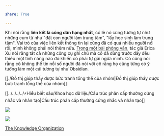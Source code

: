 ---  
share: True  
---  
Khi nói rằng **liên kết là công dân hạng nhất**, có lẽ nó cũng tương tự như những cụm từ như "đặt con người làm trung tâm", "lấy học sinh làm trung tâm". Vai trò của việc liên kết thông tin lại cũng đã có quá nhiều người nói rồi, mình không phải nói thêm nữa. [Trong một bài phỏng vấn](https://nesslabs.com/obsidian-featured-tool), tác giả Erica Xu nói rằng tất cả những công cụ ghi chú mà cô đã dùng trước đây đều thiếu một tính năng nào đó khiến cô phải tự gãi ngứa mình. Cô cũng nói rằng cô không thể tin nổi số người đã nói với cô rằng họ cũng từng có ý tưởng làm một cái tương tự như Obsidian.  
  
[[./Đồ thị giúp thấy được bức tranh tổng thể của nhóm|Đồ thị giúp thấy được bức tranh tổng thể của nhóm]]   
  
[[../../../../⚡Hiểu biết sâu/Khoa học dữ liệu/Cấu trúc phân cấp thường cứng nhắc và nhân tạo|Cấu trúc phân cấp thường cứng nhắc và nhân tạo]]  
![](https://fibery.io/blog/static/88213e107b66de17b2f51eba1ae34459/573d3/vertical-hierarchy.png)   
![](https://fibery.io/blog/static/09bb5795dd9691396b52ee3de1d05c32/573d3/flat-network.png)   
  
[The Knowledge Organization](https://fibery.io/blog/the-knowledge-organization/)  
